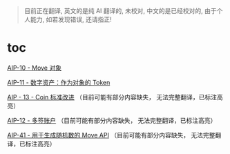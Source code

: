 > 目前正在翻译, 英文的是纯 AI 翻译的, 未校对, 中文的是已经校对的, 由于个人能力, 如若发现错误, 还请指正!
# toc

[AIP-10 - Move 对象](./cn/cn_aip-10.md)

[AIP-11 - 数字资产：作为对象的 Token](./cn/cn_aip-11.md)

[AIP - 13 - Coin 标准改进](./cn/cn_aip-13.md) （目前可能有部分内容缺失， 无法完整翻译，已标注高亮）

[AIP-12 - 多签账户](./cn/cn_aip-12.md) （目前可能有部分内容缺失， 无法完整翻译，已标注高亮）

[AIP-41 - 用于生成随机数的 Move API](./cn/cn_aip-41.md) （目前可能有部分内容缺失， 无法完整翻译，已标注高亮）
